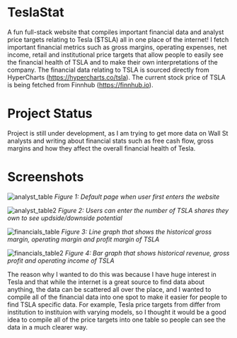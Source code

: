 # TeslaStat
A fun full-stack website that compiles important financial data and analyst price targets relating to Tesla ($TSLA) all in one place of the internet! I fetch important financial metrics such as gross margins, operating expenses, net income, retail and institutional price targets that allow people to easily see the financial health of TSLA and to make their own interpretations of the company.
The financial data relating to TSLA is sourced directly from HyperCharts (https://hypercharts.co/tsla).
The current stock price of TSLA is being fetched from Finnhub (https://finnhub.io).

# Project Status
Project is still under development, as I am trying to get more data on Wall St analysts and writing about financial stats such as free cash flow, gross margins and how they affect the overall financial health of Tesla.

# Screenshots
![analyst_table](https://i.imgur.com/jTFVCR1.png)
*Figure 1: Default page when user first enters the website*

![analyst_table2](https://i.imgur.com/Va30fVZ.png)
*Figure 2: Users can enter the number of TSLA shares they own to see updside/downside potential*

![financials_table](https://i.imgur.com/ymCzTcY.png)
*Figure 3: Line graph that shows the historical gross margin, operating margin and profit margin of TSLA*

![financials_table2](https://i.imgur.com/6u048Ld.png)
*Figure 4: Bar graph that shows historical revenue, gross profit and operating income of TSLA*

The reason why I wanted to do this was because I have huge interest in Tesla and that while the internet is a great source to find data about anything, the data can be scattered all over the place, and I wanted to compile all of the financial data into one spot to make it easier for people to find TSLA specific data. For example, Tesla price targets from differ from institution to instituion with varying models, so I thought it would be a good idea to compile all of the price targets into one table so people can see the data in a much clearer way.
